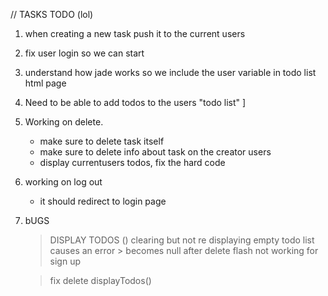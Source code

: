 // TASKS TODO (lol)

1. when creating a new task push it to the current users
2. fix user login so we can start 
3. understand how jade works so we include the user variable in todo list html page
4. Need to be able to add todos to the users "todo list"                 ]
5. Working on delete.
	- make sure to delete task itself
	- make sure to delete info about task on the creator users 
	- display currentusers todos, fix the hard code   

6. working on log out  
	- it should redirect to login page    


7. bUGS
	> DISPLAY TODOS () clearing but not re displaying
	> empty todo list causes an error
		> becomes null after delete
	> flash not working for sign up

	> fix delete displayTodos()